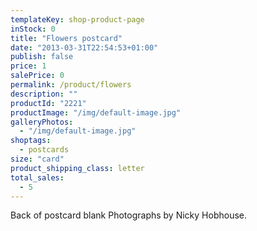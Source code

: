 ```yaml
---
templateKey: shop-product-page
inStock: 0
title: "Flowers postcard"
date: "2013-03-31T22:54:53+01:00"
publish: false
price: 1
salePrice: 0
permalink: /product/flowers
description: ""
productId: "2221"
productImage: "/img/default-image.jpg"
galleryPhotos:
  - "/img/default-image.jpg"
shoptags:
  - postcards
size: "card"
product_shipping_class: letter
total_sales:
  - 5
---
```


Back of postcard blank Photographs by Nicky Hobhouse.

